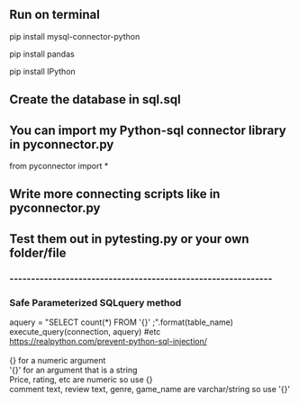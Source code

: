 ## Run on terminal

pip install mysql-connector-python

pip install pandas

pip install IPython


## Create the database in sql.sql

## You can import my Python-sql connector library in pyconnector.py

from pyconnector import *

## Write more connecting scripts like in pyconnector.py
## Test them out in pytesting.py or your own folder/file

### -------------------------------------------------------------
### Safe Parameterized SQLquery method 
aquery = "SELECT count(*) FROM '{}' ;".format(table_name)<br>
execute_query(connection, aquery) #etc<br>
https://realpython.com/prevent-python-sql-injection/<br>
<br>
{} for a numeric argument<br>
'{}' for an argument that is a string<br>
Price, rating, etc are numeric so use {}<br>
comment text, review text, genre, game_name are varchar/string so use '{}'<br>